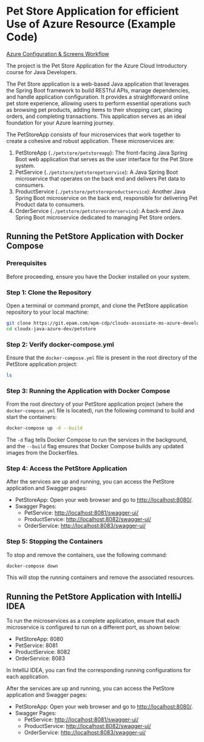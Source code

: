 # Pet Store Application for efficient Use of Azure Resource (Example Code)

[Azure Configuration & Screens Workflow](Configurations_AND_Screens.pdf)

The project is the Pet Store Application for the Azure Cloud Introductory course for Java Developers.

The Pet Store application is a web-based Java application that leverages the Spring Boot framework to build RESTful APIs, manage dependencies, and handle application configuration. It provides a straightforward online pet store experience, allowing users to perform essential operations such as browsing pet products, adding items to their shopping cart, placing orders, and completing transactions. This application serves as an ideal foundation for your Azure learning journey.

The PetStoreApp consists of four microservices that work together to create a cohesive and robust application. These microservices are:

1. PetStoreApp (`./petstore/petstoreapp`): The front-facing Java Spring Boot web application that serves as the user interface for the Pet Store system.
2. PetService (`./petstore/petstorepetservice`): A Java Spring Boot microservice that operates on the back end and delivers Pet data to consumers.
3. ProductService (`./petstore/petstoreproductservice`): Another Java Spring Boot microservice on the back end, responsible for delivering Pet Product data to consumers.
4. OrderService (`./petstore/petstoreorderservice`): A back-end Java Spring Boot microservice dedicated to managing Pet Store orders.

## Running the PetStore Application with Docker Compose

### Prerequisites

Before proceeding, ensure you have the Docker installed on your system.

### Step 1: Clone the Repository

Open a terminal or command prompt, and clone the PetStore application repository to your local machine:

```bash
git clone https://git.epam.com/epm-cdp/cloudx-assosiate-ms-azure-developer/cloudx-java-azure-dev.git
cd cloudx-java-azure-dev/petstore
```

### Step 2: Verify docker-compose.yml

Ensure that the `docker-compose.yml` file is present in the root directory of the PetStore application project:

```bash
ls
```

### Step 3: Running the Application with Docker Compose

From the root directory of your PetStore application project (where the `docker-compose.yml` file is located), run the following command to build and start the containers:

```bash
docker-compose up -d --build
```

The `-d` flag tells Docker Compose to run the services in the background, and the `--build` flag ensures that Docker Compose builds any updated images from the Dockerfiles.

### Step 4: Access the PetStore Application

After the services are up and running, you can access the PetStore application and Swagger pages:

- PetStoreApp: Open your web browser and go to [http://localhost:8080/](http://localhost:8080/).
- Swagger Pages:
    - PetService: [http://localhost:8081/swagger-ui/](http://localhost:8081/swagger-ui/)
    - ProductService: [http://localhost:8082/swagger-ui/](http://localhost:8082/swagger-ui/)
    - OrderService: [http://localhost:8083/swagger-ui/](http://localhost:8083/swagger-ui/)

### Step 5: Stopping the Containers
To stop and remove the containers, use the following command:

```bash
docker-compose down
```

This will stop the running containers and remove the associated resources.

## Running the PetStore Application with IntelliJ IDEA

To run the microservices as a complete application, ensure that each microservice is configured to run on a different port, as shown below:

- PetStoreApp: 8080
- PetService: 8081
- ProductService: 8082
- OrderService: 8083

In IntelliJ IDEA, you can find the corresponding running configurations for each application.

After the services are up and running, you can access the PetStore application and Swagger pages:

- PetStoreApp: Open your web browser and go to [http://localhost:8080/](http://localhost:8080/).
- Swagger Pages:
    - PetService: [http://localhost:8081/swagger-ui/](http://localhost:8081/swagger-ui/)
    - ProductService: [http://localhost:8082/swagger-ui/](http://localhost:8082/swagger-ui/)
    - OrderService: [http://localhost:8083/swagger-ui/](http://localhost:8083/swagger-ui/)

